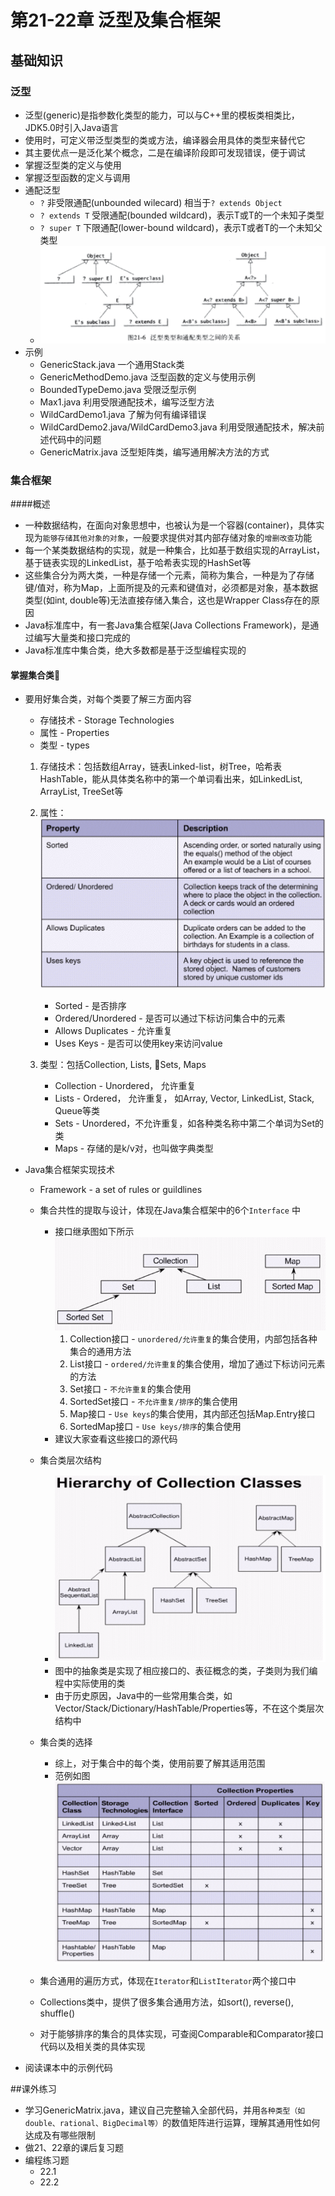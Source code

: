 # 第21-22章 泛型及集合框架

## 基础知识
### 泛型
* 泛型(generic)是指参数化类型的能力，可以与C++里的模板类相类比，JDK5.0时引入Java语言
* 使用时，可定义带泛型类型的类或方法，编译器会用具体的类型来替代它
* 其主要优点一是泛化某个概念，二是在编译阶段即可发现错误，便于调试
* 掌握泛型类的定义与使用
* 掌握泛型函数的定义与调用
* 通配泛型
    * `?` 非受限通配(unbounded wilecard) 相当于`? extends Object`
    * `? extends T` 受限通配(bounded wildcard)，表示T或T的一个未知子类型
    * `? super T` 下限通配(lower-bound wildcard)，表示T或者T的一个未知父类型
    * ![Generic type](img/Generic1.png)
* 示例
    * GenericStack.java 一个通用Stack类
    * GenericMethodDemo.java 泛型函数的定义与使用示例
    * BoundedTypeDemo.java 受限泛型示例
    * Max1.java 利用受限通配技术，编写泛型方法
    * WildCardDemo1.java 了解为何有编译错误
    * WildCardDemo2.java/WildCardDemo3.java 利用受限通配技术，解决前述代码中的问题
    * GenericMatrix.java 泛型矩阵类，编写通用解决方法的方式
    
### 集合框架
####概述
* 一种数据结构，在面向对象思想中，也被认为是一个容器(container)，具体实现为`能够存储其他对象的对象`，一般要求提供对其内部存储对象的`增删改查`功能
* 每一个某类数据结构的实现，就是一种集合，比如基于数组实现的ArrayList，基于链表实现的LinkedList，基于哈希表实现的HashSet等
* 这些集合分为两大类，一种是存储一个元素，简称为集合，一种是为了存储键/值对，称为Map，上面所提及的元素和键值对，必须都是对象，基本数据类型(如int, double等)无法直接存储入集合，这也是Wrapper Class存在的原因
* Java标准库中，有一套Java集合框架(Java Collections Framework)，是通过编写大量类和接口完成的
* Java标准库中集合类，绝大多数都是基于泛型编程实现的


#### 掌握集合类
* 要用好集合类，对每个类要了解三方面内容
    * 存储技术 - Storage Technologies
    * 属性 - Properties
    * 类型 - types

    1. 存储技术：包括数组Array，链表Linked-list，树Tree，哈希表HashTable，能从具体类名称中的第一个单词看出来，如LinkedList, ArrayList, TreeSet等
    2. 属性：![CollectionProperties](img/CollectionProperties.png)
        * Sorted - 是否排序
        * Ordered/Unordered - 是否可以通过下标访问集合中的元素
        * Allows Duplicates - 允许重复
        * Uses Keys - 是否可以使用key来访问value
    
    3. 类型：包括Collection, Lists, Sets, Maps
        * Collection - Unordered， 允许重复
        * Lists - Ordered， 允许重复， 如Array, Vector, LinkedList, Stack, Queue等类
        * Sets - Unordered，不允许重复，如各种类名称中第二个单词为Set的类
        * Maps - 存储的是k/v对，也叫做字典类型

* Java集合框架实现技术
    * Framework - a set of rules or guildlines
    * 集合共性的提取与设计，体现在Java集合框架中的6个`Interface` 中
        * 接口继承图如下所示 ![Collection Interfaces](img/CollectionInterfaces.png)
            1. Collection接口 - `unordered/允许重复`的集合使用，内部包括各种集合的通用方法
            2. List接口 - `ordered/允许重复`的集合使用，增加了通过下标访问元素的方法
            3. Set接口 - `不允许重复`的集合使用
            4. SortedSet接口 - `不允许重复/排序`的集合使用
            5. Map接口 - `Use keys`的集合使用，其内部还包括Map.Entry接口
            6. SortedMap接口 - `Use keys/排序`的集合使用
        * 建议大家查看这些接口的源代码

    * 集合类层次结构
        * ![Hierarchy of Collection Classes](img/CollectionClasses.png)
        * 图中的抽象类是实现了相应接口的、表征概念的类，子类则为我们编程中实际使用的类
        * 由于历史原因，Java中的一些常用集合类，如Vector/Stack/Dictionary/HashTable/Properties等，不在这个类层次结构中
    * 集合类的选择
        * 综上，对于集合中的每个类，使用前要了解其适用范围
        * 范例如图 ![类的选择](img/CollectionClassSelection.png)
    * 集合通用的遍历方式，体现在`Iterator`和`ListIterator`两个接口中
    * Collections类中，提供了很多集合通用方法，如sort(), reverse(), shuffle()
    * 对于能够排序的集合的具体实现，可查阅Comparable和Comparator接口代码以及相关类的具体实现
* 阅读课本中的示例代码

##课外练习
* 学习GenericMatrix.java，建议自己完整输入全部代码，并用`各种类型（如double、rational、BigDecimal等）`的数值矩阵进行运算，理解其通用性如何达成及有哪些限制
* 做21、22章的课后复习题
* 编程练习题
    * 22.1
    * 22.2

